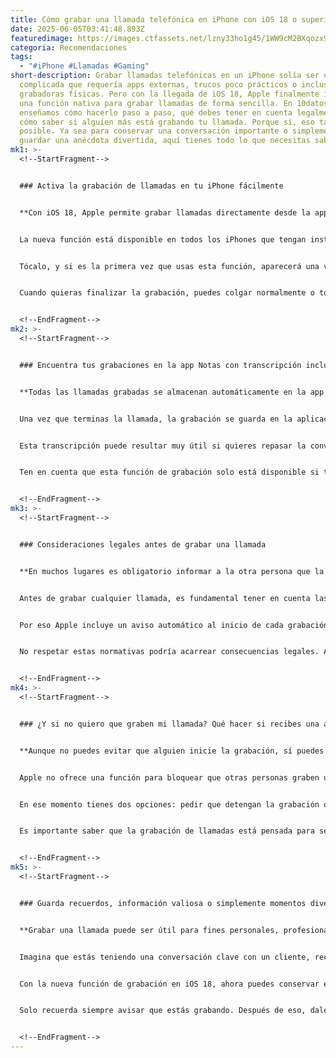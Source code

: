 ```yaml
---
title: Cómo grabar una llamada telefónica en iPhone con iOS 18 o superior
date: 2025-06-05T03:41:48.893Z
featuredimage: https://images.ctfassets.net/lzny33ho1g45/1WW9cM2BXqozx9ZPSCowop/ec3a30977fe44771c5294b957992eaf9/how-to-record-a-phone-call-on-iphone-image02_1.jpg?w=1520&fm=avif&q=31&fit=thumb&h=760
categoria: Recomendaciones
tags:
  - "#iPhone #Llamadas #Gaming"
short-description: Grabar llamadas telefónicas en un iPhone solía ser una tarea
  complicada que requería apps externas, trucos poco prácticos o incluso
  grabadoras físicas. Pero con la llegada de iOS 18, Apple finalmente incorporó
  una función nativa para grabar llamadas de forma sencilla. En 10datos.com te
  enseñamos cómo hacerlo paso a paso, qué debes tener en cuenta legalmente y
  cómo saber si alguien más está grabando tu llamada. Porque sí, eso también es
  posible. Ya sea para conservar una conversación importante o simplemente
  guardar una anécdota divertida, aquí tienes todo lo que necesitas saber.
mk1: >-
  <!--StartFragment-->


  ### Activa la grabación de llamadas en tu iPhone fácilmente


  **Con iOS 18, Apple permite grabar llamadas directamente desde la app de teléfono.**


  La nueva función está disponible en todos los iPhones que tengan instalado iOS 18 o una versión posterior. Para empezar a grabar, primero realiza una llamada como lo harías normalmente. Una vez que la otra persona conteste, verás un ícono en la esquina superior izquierda de la pantalla que parece una onda sonora. Ese es el botón de grabación.


  Tócalo, y si es la primera vez que usas esta función, aparecerá una ventana emergente que te explicará cómo funciona. Pulsa “Continuar” y listo: la grabación comenzará. Ambos interlocutores escucharán un aviso automático que informa que la llamada está siendo grabada, una medida que Apple implementó para respetar la privacidad y legalidad.


  Cuando quieras finalizar la grabación, puedes colgar normalmente o tocar el botón de “Detener” en el monitor de grabación que aparece en pantalla. La grabación se detendrá de inmediato y se guardará automáticamente.


  <!--EndFragment-->
mk2: >-
  <!--StartFragment-->


  ### Encuentra tus grabaciones en la app Notas con transcripción incluida


  **Todas las llamadas grabadas se almacenan automáticamente en la app Notas, acompañadas de su transcripción.**


  Una vez que terminas la llamada, la grabación se guarda en la aplicación Notas de tu iPhone. Puedes encontrarla fácilmente abriendo la app, donde verás una nueva nota con la fecha y hora de la llamada. Dentro encontrarás un reproductor para escuchar el audio y, además, una transcripción automática del contenido.


  Esta transcripción puede resultar muy útil si quieres repasar la conversación sin tener que volver a escuchar toda la grabación. Incluso puedes compartir la nota con otras personas, copiar partes del texto o eliminarla si prefieres no conservarla.


  Ten en cuenta que esta función de grabación solo está disponible si tu iPhone corre iOS 18 o superior. Para verificar tu versión actual, ve a Configuración > General > Información. Si no estás actualizado, vuelve a General, selecciona “Actualización de software” y pulsa “Actualizar ahora”.


  <!--EndFragment-->
mk3: >-
  <!--StartFragment-->


  ### Consideraciones legales antes de grabar una llamada


  **En muchos lugares es obligatorio informar a la otra persona que la llamada está siendo grabada.**


  Antes de grabar cualquier llamada, es fundamental tener en cuenta las leyes locales de privacidad. En algunos países o estados, basta con que una de las partes consienta la grabación. En otros, es obligatorio que todas las personas involucradas estén al tanto y den su consentimiento.


  Por eso Apple incluye un aviso automático al inicio de cada grabación, para asegurar que todos los participantes estén informados. Sin embargo, siempre es recomendable avisar personalmente a la otra persona, especialmente si el contenido será compartido o utilizado más adelante.


  No respetar estas normativas podría acarrear consecuencias legales. Así que graba con responsabilidad, especialmente si estás tratando temas sensibles, profesionales o confidenciales.


  <!--EndFragment-->
mk4: >-
  <!--StartFragment-->


  ### ¿Y si no quiero que graben mi llamada? Qué hacer si recibes una alerta


  **Aunque no puedes evitar que alguien inicie la grabación, sí puedes actuar cuando te enteras.**


  Apple no ofrece una función para bloquear que otras personas graben una llamada en la que participas. Pero gracias a su enfoque en la privacidad, si alguien inicia una grabación durante una llamada contigo, escucharás una notificación sonora que te lo informará.


  En ese momento tienes dos opciones: pedir que detengan la grabación o, si no estás de acuerdo, colgar la llamada. No hay forma de impedir técnicamente que otra persona comience a grabar, pero al menos sabrás que está sucediendo.


  Es importante saber que la grabación de llamadas está pensada para ser transparente y segura, por lo que no hay forma de que alguien grabe sin que te enteres.


  <!--EndFragment-->
mk5: >-
  <!--StartFragment-->


  ### Guarda recuerdos, información valiosa o simplemente momentos divertidos


  **Grabar una llamada puede ser útil para fines personales, profesionales o simplemente anecdóticos.**


  Imagina que estás teniendo una conversación clave con un cliente, recibiendo instrucciones importantes o hablando con un ser querido que te cuenta algo que no quieres olvidar. O tal vez, como le pasó a la autora de esta historia, hiciste una llamada bajo efectos de anestesia y la conversación se volvió digna de repetirse una y otra vez.


  Con la nueva función de grabación en iOS 18, ahora puedes conservar esas llamadas fácilmente. No necesitas apps de terceros, ni configuraciones complejas. Y como se guardan automáticamente con transcripción incluida, también es una herramienta muy útil para estudiantes, periodistas, ejecutivos o simplemente cualquier persona que quiera guardar una conversación importante.


  Solo recuerda siempre avisar que estás grabando. Después de eso, dale al botón y guarda ese momento. Porque como dicen: lo que no se graba, se olvida. Y en 10datos.com, queremos que estés siempre preparado para no dejar pasar lo importante.


  <!--EndFragment-->
---
```


